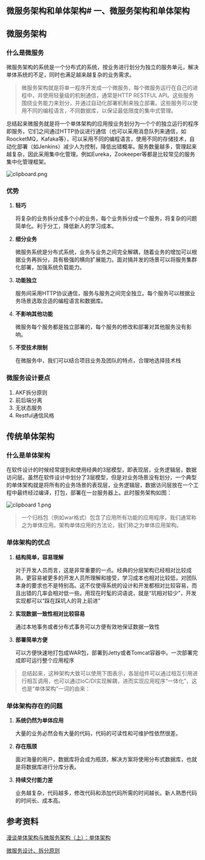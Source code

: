 ## 微服务架构和单体架构# 一、微服务架构和单体架构
## 微服务架构
### 什么是微服务
微服务架构的系统是一个分布式的系统，按业务进行划分为独立的服务单元，解决单体系统的不足，同时也满足越来越复杂的业务需求。
> 微服务架构就是将单一程序开发成一个微服务，每个微服务运行在自己的进程中，并使用轻量级的机制通信，通常是HTTP RESTFUL API。这些服务围绕业务能力来划分，并通过自动化部署机制来独立部署。这些服务可以使用不同的编程语言，不同数据库，以保证最低限度的集中式管理。

总结起来微服务就是将一个单体架构的应用按业务划分为一个个的独立运行的程序即服务，它们之间通过HTTP协议进行通信（也可以采用消息队列来通信，如RoocketMQ，Kafaka等），可以采用不同的编程语言，使用不同的存储技术，自动化部署（如Jenkins）减少人为控制，降低出错概率。服务数量越多，管理起来越复杂，因此采用集中化管理。例如Eureka，Zookeeper等都是比较常见的服务集中化管理框架。

![clipboard.png](https://myblog-1252842020.cos.ap-guangzhou.myqcloud.com/clipboard_1575276750822.png)

### 优势
1. **轻巧**

   将复杂的业务拆分成多个小的业务，每个业务拆分成一个服务，将复杂的问题简单化。利于分工，降低新人的学习成本。 
2. **细分业务**

   微服务系统是分布式系统，业务与业务之间完全解耦，随着业务的增加可以根据业务再拆分，具有极强的横向扩展能力。面对搞并发的场景可以将服务集群化部署，加强系统负载能力。 
3. **功能独立**

   服务间采用HTTP协议通信，服务与服务之间完全独立。每个服务可以根据业务场景选取合适的编程语言和数据库。 
   
4. **不影响其他功能**

   微服务每个服务都是独立部署的，每个服务的修改和部署对其他服务没有影响。
   
5. **不受技术限制**

   在微服务中，我们可以结合项目业务及团队的特点，合理地选择技术栈

### 微服务设计要点

1. AKF拆分原则
2. 前后端分离
3. 无状态服务
4. Restful通信风格



## 传统单体架构
### 什么是单体架构

在软件设计的时候经常提到和使用经典的3层模型，即表现层，业务逻辑层，数据访问层。虽然在软件设计中划分了3层模型，但是对业务场景没有划分，一个典型的单体架构就是将所有的业务场景的表现层，业务逻辑层，数据访问层放在一个工程中最终经过编译，打包，部署在一台服务器上。此时服务架构如图： 

![clipboard 1.png](https://myblog-1252842020.cos.ap-guangzhou.myqcloud.com/clipboard%20(1)_1575276761648.png)

>一个归档包（例如war格式）包含了应用所有功能的应用程序，我们通常称之为单体应用。架构单体应用的方法论，我们称之为单体应用架构。

### 单体架构的优点

1. **结构简单，容易理解**

    对于开发人员而言，这是非常重要的一点。经典的分层架构已经相对比较成熟，更容易被更多的开发人员所理解和接受，学习成本也相对比较低，对团队本身的要求也不是特别高。这不仅使得系统的设计和开发都相对比较容易，而且出错的几率会相对低一些。用现在时髦的词语说，就是“坑相对较少”，开发实现都可以“踩在踩坑人的背上前进”

2. **实现数据一致性相对比较容易**

    通过本地事务或者分布式事务可以方便有效地保证数据一致性

3. **部署简单方便**

    可以方便快速地打包成WAR包，部署到Jetty或者Tomcat容器中。一次部署完成即可运行整个应用程序
    
> 总结起来，这种架构大致可以使用下图表示，各层组件可以通过相互引用进行相互调用，也可以通过IoC/DI实现解耦，进而实现应用程序“一体化”，这也是“单体架构”一词的由来：


### 单体架构存在的问题
1. **系统仍然为单体应用**

    大量的业务必然会有大量的代码，代码的可读性和可维护性依然很差。

2. **存在瓶颈**

    面对海量的用户，数据库将会成为瓶颈，解决方案将使用分布式数据库，也就是将数据库进行分库分表。
    
3. **持续交付能力差**

    业务越复杂，代码越多，修改代码和添加代码所需的时间越长。新人熟悉代码的时间长、成本高。

## 参考资料
[漫谈单体架构与微服务架构（上）：单体架构](https://blog.csdn.net/sD7O95O/article/details/82141686)

[微服务设计、拆分原则](https://www.cnblogs.com/guanghe/p/10978349.html)